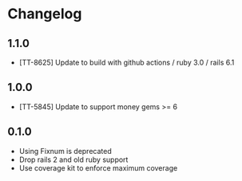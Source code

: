 # Changelog

## 1.1.0

- [TT-8625] Update to build with github actions / ruby 3.0 / rails 6.1

## 1.0.0

* [TT-5845] Update to support money gems >= 6

## 0.1.0

* Using Fixnum is deprecated
* Drop rails 2 and old ruby support
* Use coverage kit to enforce maximum coverage
